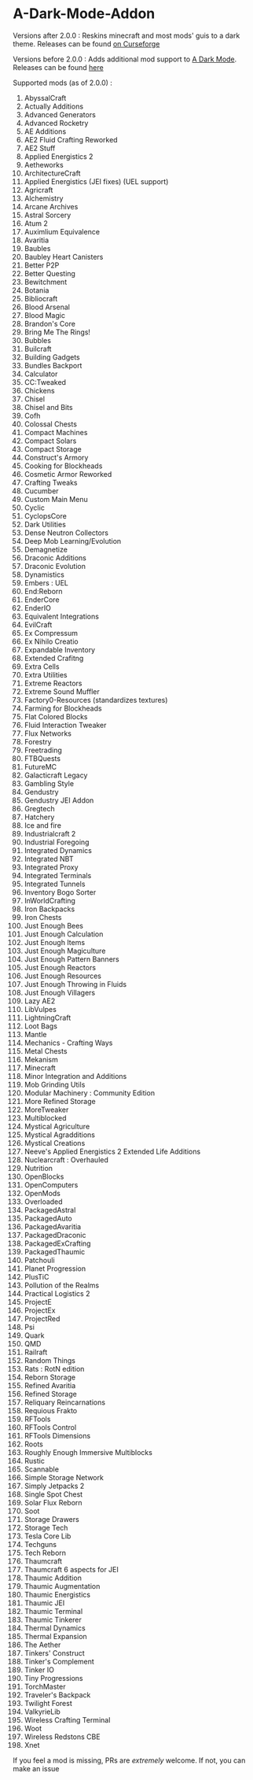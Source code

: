 # A-Dark-Mode-Addon

Versions after 2.0.0 : Reskins minecraft and most mods' guis to a dark theme. Releases can be found [on Curseforge](https://www.curseforge.com/minecraft/texture-packs/minecraft-dark-mode-mod-support) 

Versions before 2.0.0 : Adds additional mod support to [A Dark Mode](https://www.curseforge.com/minecraft/texture-packs/minecraft-dark-mode-mod-support). Releases can be found [here](https://www.curseforge.com/minecraft/texture-packs/dark-mode-addon)

Supported mods (as of 2.0.0) : 
1. AbyssalCraft
2. Actually Additions
3. Advanced Generators
4. Advanced Rocketry
5. AE Additions
6. AE2 Fluid Crafting Reworked
7. AE2 Stuff
8. Applied Energistics 2
9. Aetheworks
10. ArchitectureCraft
11. Applied Energistics (JEI fixes) (UEL support)
12. Agricraft
13. Alchemistry
14. Arcane Archives
15. Astral Sorcery
16. Atum 2
17. Auximlium Equivalence
18. Avaritia
19. Baubles
20. Baubley Heart Canisters
21. Better P2P
22. Better Questing
23. Bewitchment
24. Botania
25. Bibliocraft
26. Blood Arsenal
27. Blood Magic
28. Brandon's Core
29. Bring Me The Rings!
30. Bubbles
31. Builcraft
32. Building Gadgets
33. Bundles Backport
34. Calculator
35. CC:Tweaked
36. Chickens
37. Chisel
38. Chisel and Bits
39. Cofh
40. Colossal Chests
41. Compact Machines
42. Compact Solars
43. Compact Storage
44. Construct's Armory
45. Cooking for Blockheads
46. Cosmetic Armor Reworked
47. Crafting Tweaks
48. Cucumber
49. Custom Main Menu
50. Cyclic
51. CyclopsCore
52. Dark Utilities
53. Dense Neutron Collectors
54. Deep Mob Learning/Evolution
55. Demagnetize
56. Draconic Additions
57. Draconic Evolution
58. Dynamistics
59. Embers : UEL
60. End:Reborn
61. EnderCore
62. EnderIO
63. Equivalent Integrations
64. EvilCraft
65. Ex Compressum
66. Ex Nihilo Creatio
67. Expandable Inventory
68. Extended Crafitng
69. Extra Cells
70. Extra Utilities
71. Extreme Reactors
72. Extreme Sound Muffler
73. Factory0-Resources (standardizes textures)
74. Farming for Blockheads
75. Flat Colored Blocks
76. Fluid Interaction Tweaker
77. Flux Networks
78. Forestry
79. Freetrading
80. FTBQuests
81. FutureMC
82. Galacticraft Legacy
83. Gambling Style
84. Gendustry
85. Gendustry JEI Addon
86. Gregtech
87. Hatchery
89. Ice and fire
90. Industrialcraft 2
91. Industrial Foregoing
92. Integrated Dynamics
93. Integrated NBT
94. Integrated Proxy
95. Integrated Terminals
96. Integrated Tunnels
97. Inventory Bogo Sorter
98. InWorldCrafting
99. Iron Backpacks
100. Iron Chests
101. Just Enough Bees
102. Just Enough Calculation
103. Just Enough Items
104. Just Enough Magiculture
105. Just Enough Pattern Banners
106. Just Enough Reactors
107. Just Enough Resources
108. Just Enough Throwing in Fluids
109. Just Enough Villagers
110. Lazy AE2
111. LibVulpes
112. LightningCraft
113. Loot Bags
114. Mantle
115. Mechanics - Crafting Ways
116. Metal Chests
117. Mekanism
118. Minecraft
119. Minor Integration and Additions
120. Mob Grinding Utils
121. Modular Machinery : Community Edition
122. More Refined Storage
123. MoreTweaker
124. Multiblocked
125. Mystical Agriculture
126. Mystical Agradditions
127. Mystical Creations
128. Neeve's Applied Energistics 2 Extended Life Additions
129. Nuclearcraft : Overhauled
130. Nutrition
131. OpenBlocks
132. OpenComputers
133. OpenMods
134. Overloaded
135. PackagedAstral
136. PackagedAuto
137. PackagedAvaritia
138. PackagedDraconic
139. PackagedExCrafting
140. PackagedThaumic
141. Patchouli
142. Planet Progression
143. PlusTiC
144. Pollution of the Realms
145. Practical Logistics 2
146. ProjectE
147. ProjectEx
148. ProjectRed
149. Psi
150. Quark
151. QMD
152. Railraft
153. Random Things
154. Rats : RotN edition
155. Reborn Storage
156. Refined Avaritia
157. Refined Storage
158. Reliquary Reincarnations
159. Requious Frakto
160. RFTools
161. RFTools Control
162. RFTools Dimensions
163. Roots
164. Roughly Enough Immersive Multiblocks
165. Rustic
166. Scannable
167. Simple Storage Network
168. Simply Jetpacks 2
169. Single Spot Chest
170. Solar Flux Reborn
171. Soot
172. Storage Drawers
173. Storage Tech
174. Tesla Core Lib
175. Techguns
176. Tech Reborn
177. Thaumcraft
178. Thaumcraft 6 aspects for JEI
179. Thaumic Addition
180. Thaumic Augmentation
181. Thaumic Energistics
182. Thaumic JEI
183. Thaumic Terminal
184. Thaumic Tinkerer
185. Thermal Dynamics
186. Thermal Expansion
187. The Aether
188. Tinkers' Construct
189. Tinker's Complement
190. Tinker IO
191. Tiny Progressions
192. TorchMaster
193. Traveler's Backpack
194. Twilight Forest
195. ValkyrieLib
196. Wireless Crafting Terminal
197. Woot
198. Wireless Redstons CBE
199. Xnet

If you feel a mod is missing, PRs are *extremely* welcome. If not, you can make an issue
